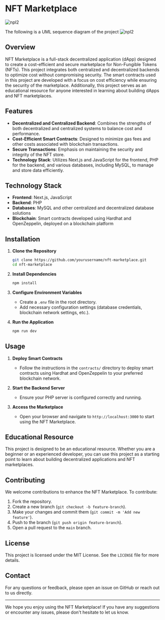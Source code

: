 # NFT Marketplace

![npl2](https://i.imgur.com/YttaPcE.png)

The following is a UML sequence diagram of the project
![npl2](https://github.com/AnasElii/NFT-Marketplace/assets/57045844/e4f37db4-157b-4ce8-8e15-153e2623bd9c)


## Overview

NFT Marketplace is a full-stack decentralized application (dApp) designed to create a cost-efficient and secure marketplace for Non-Fungible Tokens (NFTs). This project integrates both centralized and decentralized backends to optimize cost without compromising security. The smart contracts used in this project are developed with a focus on cost efficiency while ensuring the security of the marketplace. Additionally, this project serves as an educational resource for anyone interested in learning about building dApps and NFT marketplaces.

## Features

- **Decentralized and Centralized Backend**: Combines the strengths of both decentralized and centralized systems to balance cost and performance.
- **Cost-Efficient Smart Contracts**: Designed to minimize gas fees and other costs associated with blockchain transactions.
- **Secure Transactions**: Emphasis on maintaining the security and integrity of the NFT store.
- **Technology Stack**: Utilizes Next.js and JavaScript for the frontend, PHP for the backend, and various databases, including MySQL, to manage and store data efficiently.

## Technology Stack

- **Frontend**: Next.js, JavaScript
- **Backend**: PHP
- **Databases**: MySQL and other centralized and decentralized database solutions
- **Blockchain**: Smart contracts developed using Hardhat and OpenZeppelin, deployed on a blockchain platform

## Installation

1. **Clone the Repository**
   ```bash
   git clone https://github.com/yourusername/nft-marketplace.git
   cd nft-marketplace
   ```

2. **Install Dependencies**
   ```bash
   npm install
   ```

3. **Configure Environment Variables**
   - Create a `.env` file in the root directory.
   - Add necessary configuration settings (database credentials, blockchain network settings, etc.).

4. **Run the Application**
   ```bash
   npm run dev
   ```

## Usage

1. **Deploy Smart Contracts**
   - Follow the instructions in the `contracts/` directory to deploy smart contracts using Hardhat and OpenZeppelin to your preferred blockchain network.

2. **Start the Backend Server**
   - Ensure your PHP server is configured correctly and running.

3. **Access the Marketplace**
   - Open your browser and navigate to `http://localhost:3000` to start using the NFT Marketplace.

## Educational Resource

This project is designed to be an educational resource. Whether you are a beginner or an experienced developer, you can use this project as a starting point to learn about building decentralized applications and NFT marketplaces.

## Contributing

We welcome contributions to enhance the NFT Marketplace. To contribute:

1. Fork the repository.
2. Create a new branch (`git checkout -b feature-branch`).
3. Make your changes and commit them (`git commit -m 'Add new feature'`).
4. Push to the branch (`git push origin feature-branch`).
5. Open a pull request to the `main` branch.

## License

This project is licensed under the MIT License. See the `LICENSE` file for more details.

## Contact

For any questions or feedback, please open an issue on GitHub or reach out to us directly.

---

We hope you enjoy using the NFT Marketplace! If you have any suggestions or encounter any issues, please don't hesitate to let us know.
